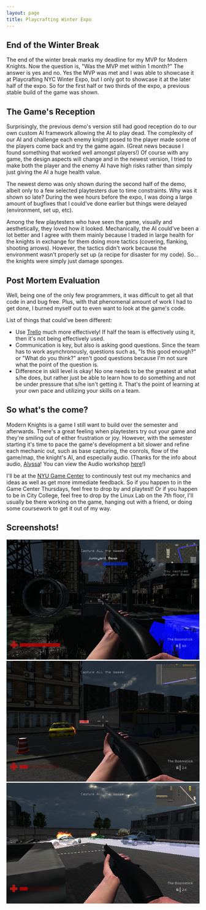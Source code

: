 ```yaml
---
layout: page
title: Playcrafting Winter Expo
---
```


## End of the Winter Break

The end of the winter break marks my deadline for my MVP for Modern Knights. Now the question is, "Was the MVP met within 1 month?" The answer is yes and no. Yes the MVP was met and I was able to showcase it at Playcrafting NYC Winter Expo, but I only got to showcase it at the later half of the expo. So for the first half or two thirds of the expo, a previous stable build of the game was shown.

## The Game's Reception

Surprisingly, the previous demo's version still had good reception do to our own custom AI framework allowing the AI to play dead. The complexity of our AI and challenge each enemy knight posed to the player made some of the players come back and try the game again. (Great news because I found something that worked well amongst players!) Of course with any game, the design aspects will change and in the newest version, I tried to make both the player and the enemy AI have high risks rather than simply just giving the AI a huge health value.

The newest demo was only shown during the second half of the demo, albeit only to a few selected playtesters due to time constraints. Why was it shown so late? During the wee hours before the expo, I was doing a large amount of bugfixes that I could've done earlier but things were delayed (environment, set up, etc).

Among the few playtesters who have seen the game, visually and aesthetically, they loved how it looked. Mechanically, the AI could've been a lot better and I agree with them mainly because I traded in large health for the knights in exchange for them doing more tactics (covering, flanking, shooting arrows). However, the tactics didn't work because the environment wasn't properly set up (a recipe for disaster for my code). So... the knights were simply just damage sponges.

## Post Mortem Evaluation

Well, being one of the only few programmers, it was difficult to get all that code in and bug free. Plus, with that phenomenal amount of work I had to get done, I burned myself out to even want to look at the game's code. 

List of things that could've been different:

* Use [Trello](http://www.trello.com) much more effectively! If half the team is effectively using it, then it's not being effectively used.
* Communication is key, but also is asking good questions. Since the team has to work asynchronously, questions such as, "Is this good enough?" or "What do you think?" aren't good questions because I'm not sure what the point of the question is.
* Difference in skill level is okay! No one needs to be the greatest at what s/he does, but rather just be able to learn how to do something and not be under pressure that s/he isn't getting it. That's the point of learning at your own pace and utilizing your skills on a team.

## So what's the come?

Modern Knights is a game I still want to build over the semester and afterwards. There's a great feeling when playtesters try out your game and they're smiling out of either frustration or joy. However, with the semester starting it's time to pace the game's development a bit slower and refine each mechanic out, such as base capturing, the conrols, flow of the game/map, the knight's AI, and especially audio. (Thanks for the info about audio, [Alyssa](http://portfolio.acmenesmusic.com)! You can view the Audio workshop [here](http://www.twitch.tv/gamemakersnyc/v/38738293)!)

I'll be at the [NYU Game Center](http://gamecenter.nyu.edu/events/playtest-thursdays/) to continously test out my mechanics and ideas as well as get more immediate feedback. So if you happen to in the Game Center Thursdays, feel free to drop by and playtest! Or if you happen to be in City College, feel free to drop by the Linux Lab on the 7th floor, I'll usually be there working on the game, hanging out with a friend, or doing some coursework to get it out of my way.

## Screenshots!

<img id="screenshots" src="/images/Junkyard.png" alt="Picture of a Junkyard.">

<img id="screenshots" src="/images/Alleyway.png" alt="Picture a an alleyway.">

<img id="screenshots" src="/images/ParkingLot.png" alt="Picture of a parking lot.">
